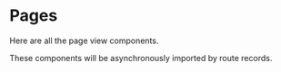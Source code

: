 # Pages

Here are all the page view components.

These components will be asynchronously imported by route records.
